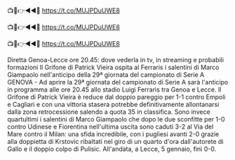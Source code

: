 📺📱👉◄◄🔴 https://t.co/MUJPDuUWE8

📺📱👉◄◄🔴 https://t.co/MUJPDuUWE8

📺📱👉◄◄🔴 https://t.co/MUJPDuUWE8

Diretta Genoa-Lecce ore 20.45: dove vederla in tv, in streaming e probabili formazioni
Il Grifone di Patrick Vieira ospita al Ferraris i salentini di Marco Giampaolo nell'anticipo della 29ª giornata del campionato di Serie A
GENOVA - Ad aprire la 29ª giornata del campionato di Serie A sarà l'anticipo in programma alle ore 20.45 allo stadio Luigi Ferraris tra Genoa e Lecce. Il Grifone di Patrick Vieira è reduce dal doppio pareggio per 1-1 contro Empoli e Cagliari e con una vittoria stasera potrebbe definitivamente allontanarsi dalla zona retrocessione salendo a quota 35 in classifica. Sono invece quartultimi i salentini di Marco Giampaolo che dopo le due sconfitte per 1-0 contro Udinese e Fiorentina nell'ultima uscita sono caduti 3-2 al Via del Mare contro il Milan: una sfida incredibile, con i pugliesi avanti 2-0 grazie alla doppietta di Krstovic ribaltati nel giro di un quarto d'ora dall'autorete di Gallo e il doppio colpo di Pulisic. All'andata, a Lecce, 5 gennaio, finì 0-0.

